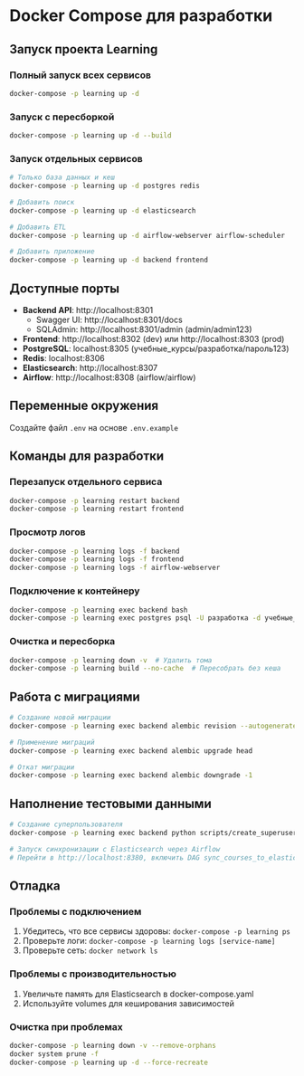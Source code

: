 # Docker Compose для разработки

## Запуск проекта Learning

### Полный запуск всех сервисов
```bash
docker-compose -p learning up -d
```

### Запуск с пересборкой
```bash
docker-compose -p learning up -d --build
```

### Запуск отдельных сервисов
```bash
# Только база данных и кеш
docker-compose -p learning up -d postgres redis

# Добавить поиск
docker-compose -p learning up -d elasticsearch

# Добавить ETL
docker-compose -p learning up -d airflow-webserver airflow-scheduler

# Добавить приложение
docker-compose -p learning up -d backend frontend
```

## Доступные порты

- **Backend API**: http://localhost:8301
  - Swagger UI: http://localhost:8301/docs
  - SQLAdmin: http://localhost:8301/admin (admin/admin123)
- **Frontend**: http://localhost:8302 (dev) или http://localhost:8303 (prod)
- **PostgreSQL**: localhost:8305 (учебные_курсы/разработка/пароль123)
- **Redis**: localhost:8306
- **Elasticsearch**: http://localhost:8307
- **Airflow**: http://localhost:8308 (airflow/airflow)

## Переменные окружения

Создайте файл `.env` на основе `.env.example`

## Команды для разработки

### Перезапуск отдельного сервиса
```bash
docker-compose -p learning restart backend
docker-compose -p learning restart frontend
```

### Просмотр логов
```bash
docker-compose -p learning logs -f backend
docker-compose -p learning logs -f frontend
docker-compose -p learning logs -f airflow-webserver
```

### Подключение к контейнеру
```bash
docker-compose -p learning exec backend bash
docker-compose -p learning exec postgres psql -U разработка -d учебные_курсы
```

### Очистка и пересборка
```bash
docker-compose -p learning down -v  # Удалить тома
docker-compose -p learning build --no-cache  # Пересобрать без кеша
```

## Работа с миграциями

```bash
# Создание новой миграции
docker-compose -p learning exec backend alembic revision --autogenerate -m "описание изменения"

# Применение миграций
docker-compose -p learning exec backend alembic upgrade head

# Откат миграции
docker-compose -p learning exec backend alembic downgrade -1
```

## Наполнение тестовыми данными

```bash
# Создание суперпользователя
docker-compose -p learning exec backend python scripts/create_superuser.py

# Запуск синхронизации с Elasticsearch через Airflow
# Перейти в http://localhost:8380, включить DAG sync_courses_to_elastic
```

## Отладка

### Проблемы с подключением
1. Убедитесь, что все сервисы здоровы: `docker-compose -p learning ps`
2. Проверьте логи: `docker-compose -p learning logs [service-name]`
3. Проверьте сеть: `docker network ls`

### Проблемы с производительностью
1. Увеличьте память для Elasticsearch в docker-compose.yaml
2. Используйте volumes для кеширования зависимостей

### Очистка при проблемах
```bash
docker-compose -p learning down -v --remove-orphans
docker system prune -f
docker-compose -p learning up -d --force-recreate
```